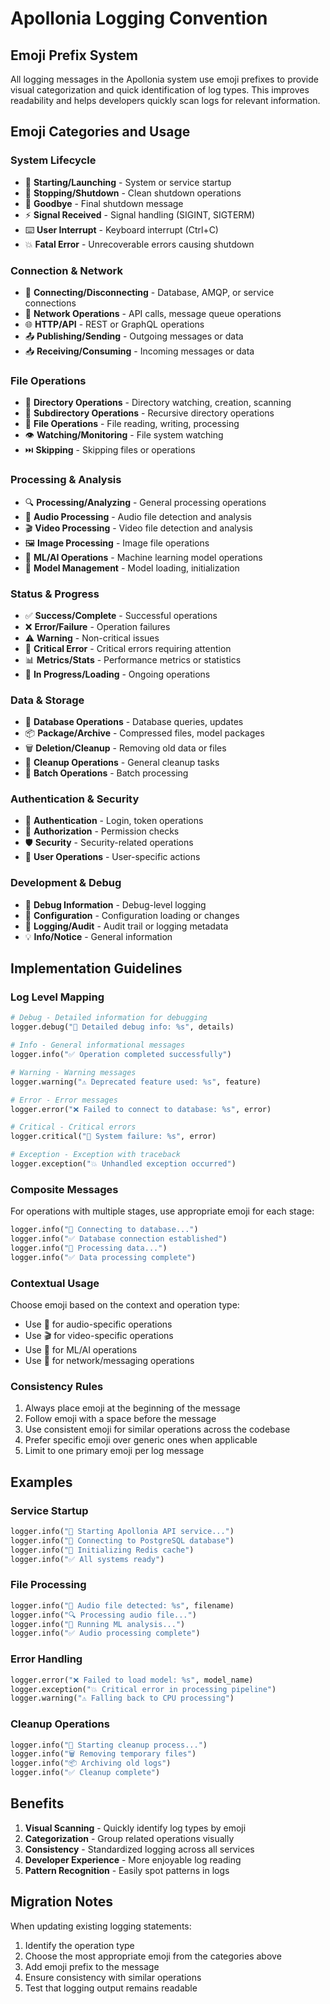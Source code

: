 # Apollonia Logging Convention

## Emoji Prefix System

All logging messages in the Apollonia system use emoji prefixes to provide visual categorization and
quick identification of log types. This improves readability and helps developers quickly scan logs
for relevant information.

## Emoji Categories and Usage

### System Lifecycle

- 🚀 **Starting/Launching** - System or service startup
- 🛑 **Stopping/Shutdown** - Clean shutdown operations
- 👋 **Goodbye** - Final shutdown message
- ⚡ **Signal Received** - Signal handling (SIGINT, SIGTERM)
- ⌨️ **User Interrupt** - Keyboard interrupt (Ctrl+C)
- 💥 **Fatal Error** - Unrecoverable errors causing shutdown

### Connection & Network

- 🔌 **Connecting/Disconnecting** - Database, AMQP, or service connections
- 📡 **Network Operations** - API calls, message queue operations
- 🌐 **HTTP/API** - REST or GraphQL operations
- 📤 **Publishing/Sending** - Outgoing messages or data
- 📥 **Receiving/Consuming** - Incoming messages or data

### File Operations

- 📁 **Directory Operations** - Directory watching, creation, scanning
- 📂 **Subdirectory Operations** - Recursive directory operations
- 📄 **File Operations** - File reading, writing, processing
- 👁️ **Watching/Monitoring** - File system watching
- ⏭️ **Skipping** - Skipping files or operations

### Processing & Analysis

- 🔍 **Processing/Analyzing** - General processing operations
- 🎵 **Audio Processing** - Audio file detection and analysis
- 🎬 **Video Processing** - Video file detection and analysis
- 🖼️ **Image Processing** - Image file operations
- 🧠 **ML/AI Operations** - Machine learning model operations
- 🤖 **Model Management** - Model loading, initialization

### Status & Progress

- ✅ **Success/Complete** - Successful operations
- ❌ **Error/Failure** - Operation failures
- ⚠️ **Warning** - Non-critical issues
- 🚨 **Critical Error** - Critical errors requiring attention
- 📊 **Metrics/Stats** - Performance metrics or statistics
- 🔄 **In Progress/Loading** - Ongoing operations

### Data & Storage

- 💾 **Database Operations** - Database queries, updates
- 📦 **Package/Archive** - Compressed files, model packages
- 🗑️ **Deletion/Cleanup** - Removing old data or files
- 🧹 **Cleanup Operations** - General cleanup tasks
- 💼 **Batch Operations** - Batch processing

### Authentication & Security

- 🔐 **Authentication** - Login, token operations
- 🔑 **Authorization** - Permission checks
- 🛡️ **Security** - Security-related operations
- 👤 **User Operations** - User-specific actions

### Development & Debug

- 🐛 **Debug Information** - Debug-level logging
- 🔧 **Configuration** - Configuration loading or changes
- 📝 **Logging/Audit** - Audit trail or logging metadata
- 💡 **Info/Notice** - General information

## Implementation Guidelines

### Log Level Mapping

```python
# Debug - Detailed information for debugging
logger.debug("🐛 Detailed debug info: %s", details)

# Info - General informational messages
logger.info("✅ Operation completed successfully")

# Warning - Warning messages
logger.warning("⚠️ Deprecated feature used: %s", feature)

# Error - Error messages
logger.error("❌ Failed to connect to database: %s", error)

# Critical - Critical errors
logger.critical("🚨 System failure: %s", error)

# Exception - Exception with traceback
logger.exception("💥 Unhandled exception occurred")
```

### Composite Messages

For operations with multiple stages, use appropriate emoji for each stage:

```python
logger.info("🔌 Connecting to database...")
logger.info("✅ Database connection established")
logger.info("🔄 Processing data...")
logger.info("✅ Data processing complete")
```

### Contextual Usage

Choose emoji based on the context and operation type:

- Use 🎵 for audio-specific operations
- Use 🎬 for video-specific operations
- Use 🧠 for ML/AI operations
- Use 📡 for network/messaging operations

### Consistency Rules

1. Always place emoji at the beginning of the message
1. Follow emoji with a space before the message
1. Use consistent emoji for similar operations across the codebase
1. Prefer specific emoji over generic ones when applicable
1. Limit to one primary emoji per log message

## Examples

### Service Startup

```python
logger.info("🚀 Starting Apollonia API service...")
logger.info("🔌 Connecting to PostgreSQL database")
logger.info("📡 Initializing Redis cache")
logger.info("✅ All systems ready")
```

### File Processing

```python
logger.info("🎵 Audio file detected: %s", filename)
logger.info("🔍 Processing audio file...")
logger.info("🧠 Running ML analysis...")
logger.info("✅ Audio processing complete")
```

### Error Handling

```python
logger.error("❌ Failed to load model: %s", model_name)
logger.exception("💥 Critical error in processing pipeline")
logger.warning("⚠️ Falling back to CPU processing")
```

### Cleanup Operations

```python
logger.info("🧹 Starting cleanup process...")
logger.info("🗑️ Removing temporary files")
logger.info("📦 Archiving old logs")
logger.info("✅ Cleanup complete")
```

## Benefits

1. **Visual Scanning** - Quickly identify log types by emoji
1. **Categorization** - Group related operations visually
1. **Consistency** - Standardized logging across all services
1. **Developer Experience** - More enjoyable log reading
1. **Pattern Recognition** - Easily spot patterns in logs

## Migration Notes

When updating existing logging statements:

1. Identify the operation type
1. Choose the most appropriate emoji from the categories above
1. Add emoji prefix to the message
1. Ensure consistency with similar operations
1. Test that logging output remains readable
